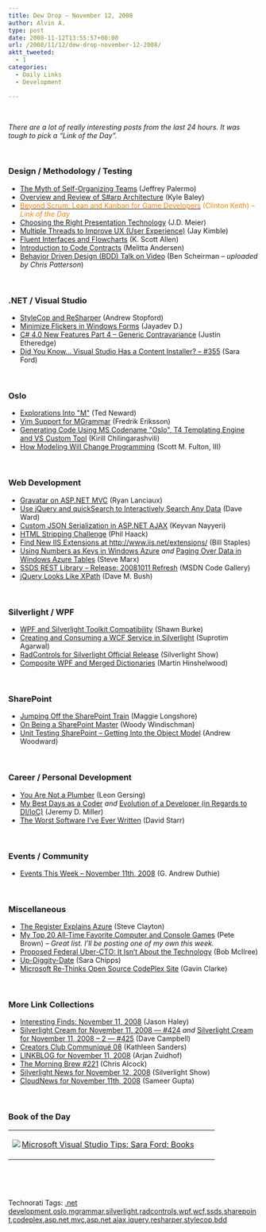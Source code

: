 ```yaml
---
title: Dew Drop – November 12, 2008
author: Alvin A.
type: post
date: 2008-11-12T13:55:57+00:00
url: /2008/11/12/dew-drop-november-12-2008/
aktt_tweeted:
  - 1
categories:
  - Daily Links
  - Development

---
```

&#160;

_There are a lot of really interesting posts from the last 24 hours. It was tough to pick a “Link of the Day”._

&#160;

### Design / Methodology / Testing

  * <a target="_blank" href="http://jeffreypalermo.com/blog/the-myth-of-self-organizing-teams/">The Myth of Self-Organizing Teams</a> (Jeffrey Palermo)
  * <a target="_blank" href="http://codebetter.com/blogs/kyle.baley/archive/2008/11/11/overview-and-review-of-s-arp-architecture.aspx">Overview and Review of S#arp Architecture</a> (Kyle Baley)
  * <a target="_blank" href="http://www.gamasutra.com/view/feature/3847/beyond_scrum_lean_and_kanban_for_.php"><font color="#ff8000">Beyond Scrum: Lean and Kanban for Game Developers</font></a> <font color="#ff8000">(Clinton Keith)<em> – Link of the Day</em></font>
  * <a target="_blank" href="http://blogs.msdn.com/jmeier/archive/2008/11/11/choosing-the-right-presentation-technology.aspx">Choosing the Right Presentation Technology</a> (J.D. Meier)
  * <a target="_blank" href="http://theruntime.com/blogs/jaykimble/archive/2008/11/11/multiple-threads-to-improve-ux-user-experience.aspx">Multiple Threads to Improve UX (User Experience)</a> (Jay Kimble)
  * <a target="_blank" href="http://odetocode.com/Blogs/scott/archive/2008/11/11/12312.aspx">Fluent Interfaces and Flowcharts</a> (K. Scott Allen)
  * <a target="_blank" href="http://blogs.msdn.com/bclteam/archive/2008/11/11/introduction-to-code-contracts-melitta-andersen.aspx">Introduction to Code Contracts</a> (Melitta Andersen)
  * <a target="_blank" href="http://www.viddler.com/explore/PhatBoyG/videos/1/">Behavior Driven Design (BDD) Talk on Video</a> (Ben Scheirman _– uploaded by Chris Patterson_)

&#160;

### .NET / Visual Studio

  * <a target="_blank" href="http://weblogs.asp.net/astopford/archive/2008/11/11/stylecop-and-resharper.aspx">StyleCop and ReSharper</a> (Andrew Stopford)
  * <a target="_blank" href="http://www.devx.com/tips/Tip/39858">Minimize Flickers in Windows Forms</a> (Jayadev D.)
  * <a target="_blank" href="http://www.codethinked.com/post/2008/11/11/C-40-New-Features-Part-4-Generic-Contravariance.aspx">C# 4.0 New Features Part 4 &#8211; Generic Contravariance</a> (Justin Etheredge)
  * <a target="_blank" href="http://blogs.msdn.com/saraford/archive/2008/11/12/did-you-know-visual-studio-has-a-content-installer-355.aspx">Did You Know&#8230; Visual Studio Has a Content Installer? &#8211; #355</a> (Sara Ford)

&#160;

### Oslo

  * <a target="_blank" href="http://dotnet.dzone.com/news/explorations-m">Explorations Into "M"</a> (Ted Neward)
  * <a target="_blank" href="http://www.thebc.se/2008/11/vim-support-for-mgrammar/">Vim Support for MGrammar</a> (Fredrik Eriksson)
  * <a target="_blank" href="http://blog.devarchive.net/2008/11/generating-code-using-ms-codename-t4.html">Generating Code Using MS Codename "Oslo", T4 Templating Engine and VS Custom Tool</a> (Kirill Chilingarashvili)
  * <a target="_blank" href="http://www.betanews.com/article/Microsofts_Burley_Kawasaki_How_modeling_will_change_programming/1226357640">How Modeling Will Change Programming</a> (Scott M. Fulton, III)

&#160;

### Web Development

  * <a target="_blank" href="http://frickinsweet.com/ryanlanciaux.com/post/Gravatar-on-ASPNET-MVC.aspx">Gravatar on ASP.NET MVC</a> (Ryan Lanciaux)
  * <a target="_blank" href="http://encosia.com/2008/10/31/use-jquery-and-quicksearch-to-interactively-search-any-data/">Use jQuery and quickSearch to Interactively Search Any Data</a> (Dave Ward)
  * <a target="_blank" href="http://nayyeri.net/blog/custom-json-serialization-in-asp.net-ajax/">Custom JSON Serialization in ASP.NET AJAX</a> (Keyvan Nayyeri)
  * <a target="_blank" href="http://haacked.com/archive/2008/11/11/html-stripping-challenge.aspx">HTML Stripping Challenge</a> (Phil Haack)
  * <a target="_blank" href="http://blogs.iis.net/bills/archive/2008/11/11/find-new-iis7-extensions-at-http-www-iis-net-extensions.aspx">Find New IIS Extensions at http://www.iis.net/extensions/</a> (Bill Staples)
  * <a target="_blank" href="http://blog.smarx.com/posts/using-numbers-as-keys-in-windows-azure">Using Numbers as Keys in Windows Azure</a>&#160;_and_&#160;<a target="_blank" href="http://blog.smarx.com/posts/paging-over-data-in-windows-azure-tables">Paging Over Data in Windows Azure Tables</a> (Steve Marx)
  * <a target="_blank" href="http://code.msdn.microsoft.com/ssdsrest/Release/ProjectReleases.aspx?ReleaseId=1788">SSDS REST Library &#8211; Release: 20081011 Refresh</a> (MSDN Code Gallery)
  * <a target="_blank" href="http://blog.dmbcllc.com/2008/11/12/jquery-looks-like-xpath/">jQuery Looks Like XPath</a> (Dave M. Bush)

&#160;

### Silverlight / WPF

  * <a target="_blank" href="http://blogs.msdn.com/sburke/archive/2008/11/11/wpf-and-silverlight-toolkit-compatibility.aspx">WPF and Silverlight Toolkit Compatibility</a> (Shawn Burke)
  * <a target="_blank" href="http://www.dotnetcurry.com/ShowArticle.aspx?ID=228">Creating and Consuming a WCF Service in Silverlight</a> (Suprotim Agarwal)
  * <a target="_blank" href="http://www.silverlightshow.net/news/RadControls-for-Silverlight-Official-Release.aspx">RadControls for Silverlight Official Release</a> (Silverlight Show)
  * <a target="_blank" href="http://blog.hinshelwood.com/archive/2008/11/12/composite-wpf-and-merged-dictionaries.aspx">Composite WPF and Merged Dictionaries</a> (Martin Hinshelwood)

&#160;

### SharePoint

  * <a target="_blank" href="http://maggieplusplus.com/2008/11/11/Jumping+Off+The+SharePoint+Train.aspx">Jumping Off the SharePoint Train</a> (Maggie Longshore)
  * <a target="_blank" href="http://www.sharepointblogs.com/woodyw/archive/2008/11/11/on-being-a-sharepoint-master.aspx">On Being a SharePoint Master</a> (Woody Windischman)
  * <a target="_blank" href="http://www.21apps.com/agile/unit-testing-sharepoint-getting-into-the-object-model/">Unit Testing SharePoint &#8211; Getting Into the Object Model</a> (Andrew Woodward)

&#160;

### Career / Personal Development

  * <a target="_blank" href="http://www.fallenrogue.com/articles/270-You-are-not-a-plumber">You Are Not a Plumber</a> (Leon Gersing)
  * <a target="_blank" href="http://codebetter.com/blogs/jeremy.miller/archive/2008/11/11/my-best-days-as-a-coder.aspx">My Best Days as a Coder</a>&#160;_and_&#160;<a target="_blank" href="http://codebetter.com/blogs/jeremy.miller/archive/2008/11/11/evolution-of-a-developer-in-regards-to-di-ioc.aspx">Evolution of a Developer (in Regards to DI/IoC)</a> (Jeremy D. Miller)
  * <a target="_blank" href="http://elegantcode.com/2008/11/11/the-worst-software-ive-ever-written/">The Worst Software I&#8217;ve Ever Written</a> (David Starr)

&#160;

### Events / Community

  * <a target="_blank" href="http://blogs.msdn.com/gduthie/archive/2008/11/11/events-this-week-november-11th-2008.aspx">Events This Week &#8211; November 11th, 2008</a> (G. Andrew Duthie)

&#160;

### Miscellaneous

  * <a target="_blank" href="http://blogs.msdn.com/stevecla01/archive/2008/11/11/the-register-explains-azure.aspx">The Register Explains Azure</a> (Steve Clayton)
  * <a target="_blank" href="http://community.irritatedvowel.com/blogs/pete_browns_blog/archive/2008/11/11/My-Top-20-All_2D00_Time-Favorite-Computer-and-Console-Games.aspx">My Top 20 All-Time Favorite Computer and Console Games</a> (Pete Brown) _– Great list. I’ll be posting one of my own this week._
  * <a target="_blank" href="http://enterprisearchitect.typepad.com/ea/2008/11/proposed-federal-uber-cto-has-huge-challenges-ahead.html">Proposed Federal Uber-CTO: It Isn&#8217;t About the Technology</a> (Bob McIlree)
  * <a target="_blank" href="http://girldeveloper.com/some-junk/up-diggity-date/">Up-Diggity-Date</a> (Sara Chipps)
  * <a target="_blank" href="http://www.theregister.co.uk/2008/11/11/codeplex_sub_sites/">Microsoft Re-Thinks Open Source CodePlex Site</a> (Gavin Clarke)

&#160;

### More Link Collections

  * <a target="_blank" href="http://jasonhaley.com/blog/archive/2008/11/11/142469.aspx">Interesting Finds: November 11, 2008</a> (Jason Haley)
  * <a target="_blank" href="http://geekswithblogs.net/WynApseTechnicalMusings/archive/2008/11/11/126950.aspx">Silverlight Cream for November 11, 2008 &#8212; #424</a>&#160;_and_&#160;<a target="_blank" href="http://geekswithblogs.net/WynApseTechnicalMusings/archive/2008/11/11/126964.aspx">Silverlight Cream for November 11, 2008 &#8211; 2 &#8212; #425</a> (Dave Campbell)
  * <a target="_blank" href="http://blogs.msdn.com/xna/archive/2008/11/11/creators-club-communiqu-08.aspx">Creators Club Communiqué 08</a> (Kathleen Sanders)
  * <a target="_blank" href="http://www.arjansworld.com/2008/11/11/linkblog-for-november-11-2008/">LINKBLOG for November 11, 2008</a> (Arjan Zuidhof)
  * <a target="_blank" href="http://blog.cwa.me.uk/2008/11/12/the-morning-brew-221/">The Morning Brew #221</a> (Chris Alcock)
  * <a target="_blank" href="http://www.silverlightshow.net/news/Silverlight-News-for-November-12-2008.aspx">Silverlight News for November 12, 2008</a> (Silverlight Show)
  * <a target="_blank" href="http://www.cloudave.com/link/cloudnews-for-november-11th-2008">CloudNews for November 11th, 2008</a> (Sameer Gupta)

&#160;

### Book of the Day

<div style="padding-bottom: 0px; margin: 0px; padding-left: 0px; padding-right: 0px; display: inline; float: none; padding-top: 0px" id="scid:7dc1bd33-94bd-46fd-a20b-0131235bcd47:57b64c27-b515-44af-9324-3eaee33a608b" class="wlWriterEditableSmartContent">
  <table cellspacing="0" cellpadding="2" width="400" border="0" unselectable="on">
    <tr>
      <td valign="top" width="400">
        <p>
          <a title="Microsoft Visual Studio Tips: Sara Ford: Books" href="http://www.amazon.com/exec/obidos/ASIN/0735626405/alvinashcraft-20"><img data-recalc-dims="1" decoding="async" src="https://i0.wp.com/images.amazon.com/images/P/0735626405.01.MZZZZZZZ.jpg?w=660" border="0" align="left" style="float:left" />Microsoft Visual Studio Tips: Sara Ford: Books</a>
        </p>
      </td>
    </tr>
  </table>
</div>

&#160;

<div style="padding-bottom: 0px; margin: 0px; padding-left: 0px; padding-right: 0px; display: inline; float: none; padding-top: 0px" id="scid:C16BAC14-9A3D-4c50-9394-FBFEF7A93539:5cdb71c6-0aa7-4852-a619-f7eca2b18f74" class="wlWriterEditableSmartContent">
  <!--dotnetkickit-->
</div>

&#160;

<div style="padding-bottom: 0px; margin: 0px; padding-left: 0px; padding-right: 0px; display: inline; float: none; padding-top: 0px" id="scid:0767317B-992E-4b12-91E0-4F059A8CECA8:288b230f-2c2b-4fa6-997d-5775411e5ba1" class="wlWriterEditableSmartContent">
  Technorati Tags: <a href="http://technorati.com/tags/.net+development" rel="tag">.net development</a>,<a href="http://technorati.com/tags/oslo" rel="tag">oslo</a>,<a href="http://technorati.com/tags/mgrammar" rel="tag">mgrammar</a>,<a href="http://technorati.com/tags/silverlight" rel="tag">silverlight</a>,<a href="http://technorati.com/tags/radcontrols" rel="tag">radcontrols</a>,<a href="http://technorati.com/tags/wpf" rel="tag">wpf</a>,<a href="http://technorati.com/tags/wcf" rel="tag">wcf</a>,<a href="http://technorati.com/tags/ssds" rel="tag">ssds</a>,<a href="http://technorati.com/tags/sharepoint" rel="tag">sharepoint</a>,<a href="http://technorati.com/tags/codeplex" rel="tag">codeplex</a>,<a href="http://technorati.com/tags/asp.net+mvc" rel="tag">asp.net mvc</a>,<a href="http://technorati.com/tags/asp.net+ajax" rel="tag">asp.net ajax</a>,<a href="http://technorati.com/tags/jquery" rel="tag">jquery</a>,<a href="http://technorati.com/tags/resharper" rel="tag">resharper</a>,<a href="http://technorati.com/tags/stylecop" rel="tag">stylecop</a>,<a href="http://technorati.com/tags/bdd" rel="tag">bdd</a>
</div>